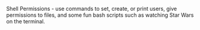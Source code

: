 Shell Permissions - use commands to set, create, or print users, give permissions to files, and some fun bash scripts such as watching Star Wars on the terminal.

